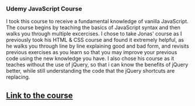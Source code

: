 ﻿### Udemy JavaScript Course

I took this course to receive a fundamental knowledge of vanilla JavaScript. The course begins by teaching the basics of JavaScript syntax and then walks you through multiple excercises. I chose to take Jonas' course as I previously took his HTML & CSS course and found it extremely helpful, as he walks you through line by line explaining good and bad form, and revisits previous exercises as you learn so that you may improve your previous code using the new knowledge you have. I also chose his course as it teaches without the use of jQuery, so that i can know the benefits of jQuery better, while still understanding the code that the jQuery shortcuts are replacing.

## <a href="https://www.udemy.com/the-complete-javascript-course/learn/v4/overview">Link to the course</a>